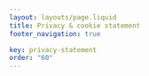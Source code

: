```yaml
---
layout: layouts/page.liquid
title: Privacy & cookie statement
footer_navigation: true

key: privacy-statement
order: "60"
---
```

